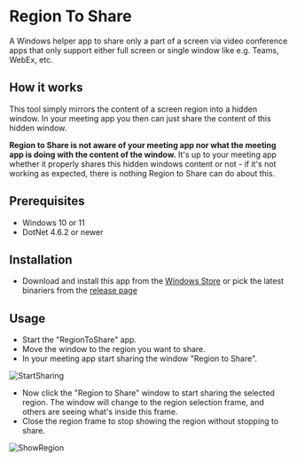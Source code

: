 # Region To Share

A Windows helper app to share only a part of a screen via video conference apps that only support either full screen or single window like e.g. Teams, WebEx, etc.

## How it works

This tool simply mirrors the content of a screen region into a hidden window. In your meeting app you then can just share the content of this hidden window.

**Region to Share is not aware of your meeting app nor what the meeting app is doing with the content of the window.**
It's up to your meeting app whether it properly shares this hidden windows content or not - if it's not working as expected, there is nothing Region to Share can do about this.

## Prerequisites

- Windows 10 or 11
- DotNet 4.6.2 or newer

## Installation

- Download and install this app from the [Windows Store](https://www.microsoft.com/store/productId/9N4066W2R5Q4)
  or pick the latest binariers from the [release page](https://github.com/tom-englert/RegionToShare/releases)

## Usage

- Start the "RegionToShare" app.
- Move the window to the region you want to share.
- In your meeting app start sharing the window "Region to Share".

![StartSharing](https://cdn.jsdelivr.net/gh/tom-englert/RegionToShare@main/src/Assets/StartSharing.gif)

- Now click the "Region to Share" window to start sharing the selected region.
  The window will change to the region selection frame, and others are seeing what's inside this frame.
- Close the region frame to stop showing the region without stopping to share.

![ShowRegion](https://cdn.jsdelivr.net/gh/tom-englert/RegionToShare@main/src/Assets/ShowRegion.gif)
